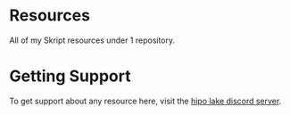 # Resources
All of my Skript resources under 1 repository.

# Getting Support
To get support about any resource here, visit the [hipo lake discord server](https://discord.gg/qutpzGcyfb).